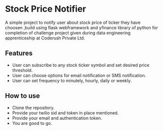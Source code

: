 # Stock Price Notifier

A simple project to notify user about stock price of ticker they have choosen ,build using flask webframework and yfinance library of python for completion of challenge project given during data engineering apprenticeship at Coderush Private Ltd.

## Features

* User can subscribe to any stock ticker symbol and set desired price threshold.
* User can choose options for email notification or SMS notification.
* User can set frequency to minutely, hourly, daily or weekly.

## How to use

* Clone the repository.
* Provide your twilio sid and token in place mentioned.
* Provide your email and authentication token.
* You are good to go.

